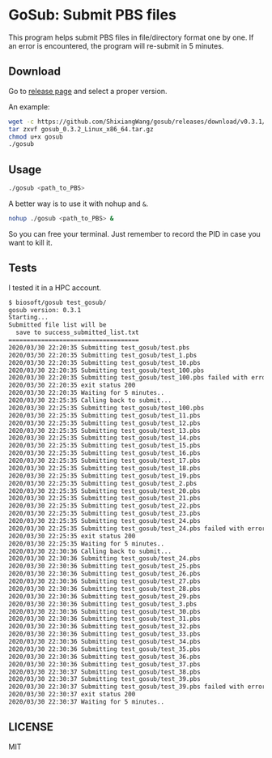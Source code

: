 # GoSub: Submit PBS files 

This program helps submit PBS files in file/directory format one by one.
If an error is encountered, the program will re-submit in 5 minutes.

## Download

Go to [release page](https://github.com/ShixiangWang/gosub/releases) and select a proper version.

An example:

```bash
wget -c https://github.com/ShixiangWang/gosub/releases/download/v0.3.1/gosub_0.3.1_Linux_x86_64.tar.gz
tar zxvf gosub_0.3.2_Linux_x86_64.tar.gz
chmod u+x gosub
./gosub
```

## Usage

```bash
./gosub <path_to_PBS>
```

A better way is to use it with nohup and `&`.

```bash
nohup ./gosub <path_to_PBS> &
```

So you can free your terminal. Just remember to record the PID in case you want to kill it.

## Tests

I tested it in a HPC account.

```bash
$ biosoft/gosub test_gosub/
gosub version: 0.3.1
Starting...
Submitted file list will be
  save to success_submitted_list.txt
====================================
2020/03/30 22:20:35 Submitting test_gosub/test.pbs
2020/03/30 22:20:35 Submitting test_gosub/test_1.pbs
2020/03/30 22:20:35 Submitting test_gosub/test_10.pbs
2020/03/30 22:20:35 Submitting test_gosub/test_100.pbs
2020/03/30 22:20:35 Submitting test_gosub/test_100.pbs failed with error:
2020/03/30 22:20:35 exit status 200
2020/03/30 22:20:35 Waiting for 5 minutes..
2020/03/30 22:25:35 Calling back to submit...
2020/03/30 22:25:35 Submitting test_gosub/test_100.pbs
2020/03/30 22:25:35 Submitting test_gosub/test_11.pbs
2020/03/30 22:25:35 Submitting test_gosub/test_12.pbs
2020/03/30 22:25:35 Submitting test_gosub/test_13.pbs
2020/03/30 22:25:35 Submitting test_gosub/test_14.pbs
2020/03/30 22:25:35 Submitting test_gosub/test_15.pbs
2020/03/30 22:25:35 Submitting test_gosub/test_16.pbs
2020/03/30 22:25:35 Submitting test_gosub/test_17.pbs
2020/03/30 22:25:35 Submitting test_gosub/test_18.pbs
2020/03/30 22:25:35 Submitting test_gosub/test_19.pbs
2020/03/30 22:25:35 Submitting test_gosub/test_2.pbs
2020/03/30 22:25:35 Submitting test_gosub/test_20.pbs
2020/03/30 22:25:35 Submitting test_gosub/test_21.pbs
2020/03/30 22:25:35 Submitting test_gosub/test_22.pbs
2020/03/30 22:25:35 Submitting test_gosub/test_23.pbs
2020/03/30 22:25:35 Submitting test_gosub/test_24.pbs
2020/03/30 22:25:35 Submitting test_gosub/test_24.pbs failed with error:
2020/03/30 22:25:35 exit status 200
2020/03/30 22:25:35 Waiting for 5 minutes..
2020/03/30 22:30:36 Calling back to submit...
2020/03/30 22:30:36 Submitting test_gosub/test_24.pbs
2020/03/30 22:30:36 Submitting test_gosub/test_25.pbs
2020/03/30 22:30:36 Submitting test_gosub/test_26.pbs
2020/03/30 22:30:36 Submitting test_gosub/test_27.pbs
2020/03/30 22:30:36 Submitting test_gosub/test_28.pbs
2020/03/30 22:30:36 Submitting test_gosub/test_29.pbs
2020/03/30 22:30:36 Submitting test_gosub/test_3.pbs
2020/03/30 22:30:36 Submitting test_gosub/test_30.pbs
2020/03/30 22:30:36 Submitting test_gosub/test_31.pbs
2020/03/30 22:30:36 Submitting test_gosub/test_32.pbs
2020/03/30 22:30:36 Submitting test_gosub/test_33.pbs
2020/03/30 22:30:36 Submitting test_gosub/test_34.pbs
2020/03/30 22:30:36 Submitting test_gosub/test_35.pbs
2020/03/30 22:30:36 Submitting test_gosub/test_36.pbs
2020/03/30 22:30:36 Submitting test_gosub/test_37.pbs
2020/03/30 22:30:37 Submitting test_gosub/test_38.pbs
2020/03/30 22:30:37 Submitting test_gosub/test_39.pbs
2020/03/30 22:30:37 Submitting test_gosub/test_39.pbs failed with error:
2020/03/30 22:30:37 exit status 200
2020/03/30 22:30:37 Waiting for 5 minutes..
```

## LICENSE

MIT
